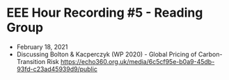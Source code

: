 # EEE Hour Recording #5 - Reading Group
* February 18, 2021
* Discussing Bolton & Kacperczyk (WP 2020) - Global Pricing of Carbon-Transition Risk
<https://echo360.org.uk/media/6c5cf95e-b0a9-45db-93fd-c23ad45939d9/public>